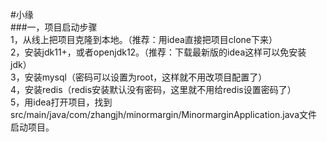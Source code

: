 #小缘<br>
###一，项目启动步骤<br>
    1，从线上把项目克隆到本地。（推荐：用idea直接把项目clone下来）<br>
    2，安装jdk11+，或者openjdk12。（推荐：下载最新版的idea这样可以免安装jdk）<br>
    3，安装mysql（密码可以设置为root，这样就不用改项目配置了）<br>
    4，安装redis（redis安装默认没有密码，这里就不用给redis设置密码了）<br>
    5，用idea打开项目，找到src/main/java/com/zhangjh/minormargin/MinormarginApplication.java文件启动项目。<br>